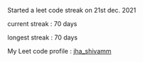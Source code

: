 Started a leet code streak on 21st dec. 2021

current streak : 70 days

longest streak : 70 days

My Leet code profile : [jha_shivamm](https://leetcode.com/jha_shivamm/)



